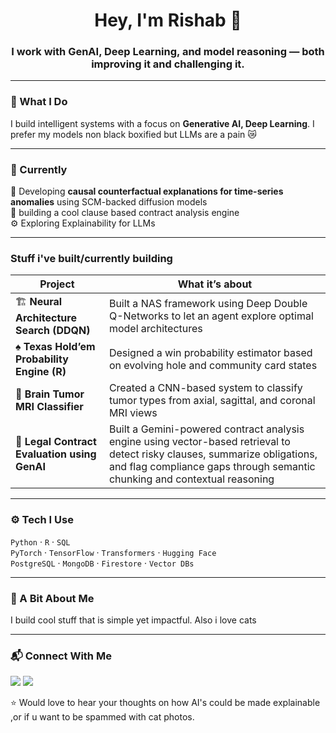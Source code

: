 <h1 align="center">Hey, I'm Rishab 👋</h1>
<h3 align="center">I work with GenAI, Deep Learning, and model reasoning — both improving it and challenging it.</h3>

---

### 🧠 What I Do
I build intelligent systems with a focus on **Generative AI, Deep Learning**. I prefer my models non black boxified but LLMs are a pain 😿

---

### 📍 Currently
🚧 Developing **causal counterfactual explanations for time-series anomalies** using SCM-backed diffusion models  
🧾 building a cool clause based contract analysis engine  
⚙️ Exploring Explainability for LLMs

---

### Stuff i've built/currently building
| Project | What it’s about |
|---------|-----------------|
| 🏗️ **Neural Architecture Search (DDQN)** | Built a NAS framework using Deep Double Q-Networks to let an agent explore optimal model architectures |
| ♠ **Texas Hold’em Probability Engine (R)** | Designed a win probability estimator based on evolving hole and community card states |
| 🧠 **Brain Tumor MRI Classifier** | Created a CNN-based system to classify tumor types from axial, sagittal, and coronal MRI views |
| 📜 **Legal Contract Evaluation using GenAI** | Built a Gemini-powered contract analysis engine using vector-based retrieval to detect risky clauses, summarize obligations, and flag compliance gaps through semantic chunking and contextual reasoning |


---
### ⚙️ Tech I Use

`Python` · `R` · `SQL`  
`PyTorch` · `TensorFlow` · `Transformers` · `Hugging Face`  
`PostgreSQL` · `MongoDB` · `Firestore` · `Vector DBs`  

---

### 💬 A Bit About Me
I build cool stuff that is simple yet impactful. Also i love cats

---

### 📬 Connect With Me
<p align="left">
<a href="https://linkedin.com/in/rishabnaveen" target="_blank"><img src="https://img.shields.io/badge/LinkedIn-blue?style=flat-square&logo=linkedin"></a>
<a href="mailto:rishab.naveen04@gmail.com"><img src="https://img.shields.io/badge/Email-grey?style=flat-square&logo=gmail"></a>
</p>

⭐️ Would love to hear your thoughts on how AI's could be made explainable ,or if u want to be spammed with cat photos.
